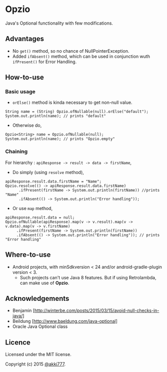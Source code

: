 # Opzio
Java's Optional functionality with few modifications.

## Advantages
* No `get()` method, so no chance of NullPointerException.
* Added `ifAbsent()` method, which can be used in conjunction wuth `ifPresent()` for Error Handling.

## How-to-use
### Basic usage
* `orElse()` method is kinda necessary to get non-null value.
```
String name = (String) Opzio.ofNullable(null).orElse("default");
System.out.println(name); // prints "default"
```
* Otherwise do,
```
Opzio<String> name = Opzio.ofNullable(null);
System.out.println(name); // prints "Opzio.empty"
```

### Chaining
For hierarchy : `apiResponse -> result -> data -> firstName`,
* Do simply (using `resolve` method),
```
apiResponse.result.data.firstName = "Name";
Opzio.resolve(() -> apiResponse.result.data.firstName)
      .ifPresent(firstName -> System.out.println(firstName)) //prints "Name"
      .ifAbsent(() -> System.out.println("Error handling"));
```
* Or use `map` method,
```
apiResponse.result.data = null;
Opzio.ofNullable(apiResponse).map(v -> v.result).map(v -> v.data).map(v -> v.firstName)
     .ifPresent(firstName -> System.out.println(firstName))
     .ifAbsent(() -> System.out.println("Error handling")); // prints "Error handling"
```
## Where-to-use
* Android projects, with minSdkversion < 24 and/or android-gradle-plugin version < 3.
  * Such projects can't use Java 8 features. But if using Retrolambda, can make use of <b>Opzio</b>.

## Acknowledgements
* Benjamin [http://winterbe.com/posts/2015/03/15/avoid-null-checks-in-java/]
* Beildung [http://www.baeldung.com/java-optional]
* Oracle Java Optional class

## Licence
Licensed under the MIT license.

Copyright (c) 2015 [@akki777](http://github.com/akki777).
